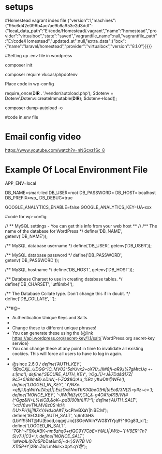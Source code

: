 # setups

#Homestead vagrant index file
{"version":1,"machines":{"95c6d42e096b4ac7ae9b8a953e2d3ddf":{"local_data_path":"E:/code/Homestead/.vagrant","name":"homestead","provider":"virtualbox","state":"saved","vagrantfile_name":null,"vagrantfile_path":"E:/code/Homestead","updated_at":null,"extra_data":{"box":{"name":"laravel/homestead","provider":"virtualbox","version":"8.1.0"}}}}}





#Setting up .env file in wordpress

composer init

composer require  vlucas/phpdotenv


Place code in wp-config

require_once(__DIR__ . '/vendor/autoload.php');
$dotenv = Dotenv\Dotenv::createImmutable(__DIR__);
$dotenv->load();


composer dump-autoload -o

#code in.env file

# Email config video
https://www.youtube.com/watch?v=nNGcvz1Sc_8

# Example Of Local Environment File
APP_ENV=local

DB_NAME=smart-led
DB_USER=root
DB_PASSWORD=
DB_HOST=localhost
DB_PREFIX=wp_
DB_DEBUG=true

GOOGLE_ANALYTICS_ENABLE=false
GOOGLE_ANALYTICS_KEY=UA-xxx


#code for wp-config

// ** MySQL settings - You can get this info from your web host ** //
/** The name of the database for WordPress */
define('DB_NAME', getenv('DB_NAME'));

/** MySQL database username */
define('DB_USER', getenv('DB_USER'));

/** MySQL database password */
define('DB_PASSWORD', getenv('DB_PASSWORD'));

/** MySQL hostname */
define('DB_HOST', getenv('DB_HOST'));

/** Database Charset to use in creating database tables. */
define('DB_CHARSET', 'utf8mb4');

/** The Database Collate type. Don't change this if in doubt. */
define('DB_COLLATE', '');

/**#@+
 * Authentication Unique Keys and Salts.
 *
 * Change these to different unique phrases!
 * You can generate these using the {@link https://api.wordpress.org/secret-key/1.1/salt/ WordPress.org secret-key service}
 * You can change these at any point in time to invalidate all existing cookies. This will force all users to have to log in again.
 *
 * @since 2.6.0
 */
define('AUTH_KEY', 'dBxCXjL_UDGG^1C_MV03^5drUvx2+oX?[/;J)l#8fI-aR9;i%7gMtcUq +-s:|ma');
define('SECURE_AUTH_KEY', 'rOg.[])<J&7Dd&$|7Z[ 9c5+0)88mtB}.nDriN;-(-ZQ$8Q:Au_%Rz y#wD#@WFe');
define('LOGGED_IN_KEY', 'Y}NXe.<qBjiJ)qWoYuZ#;q}|].EszDx5NmTbK0QbeG[HI|[eEo$/3N[2)=y#z~c>');
define('NONCE_KEY', '-JIW|Nj3yi7;GV_&-g4O#?bR1B/Wt#{^Qgz&N+L%eICB,&oK~.pd8]00!th)IF]^');
define('AUTH_SALT', '>tcV6wvTN.MV8z0S:4tH;(}U>PH}ij|III7xY/Hd.IaA#T}x*cPhvBXaY|hlBE:M');
define('SECURE_AUTH_SALT', 'q6nf0iH&(LbYf!!5NT@fU[Eocd,cqgejUio]}SOeWAIh?WG$YIYjq9?^6Og83_xI');
define('LOGGED_IN_SALT', '7Gh^~F9XeABK~*nm5zhq0+rfQC9Y7CbE<Y@L)|JW:b~`[:V9ER^Tn?S)v7:}|C3+');
define('NONCE_SALT', 'u#wbIL{b7aSPb*Dat&*m5|~d<}SW7B V0 XTt5P*+Y]2Rn:Zb/LmNuI<x0pY:qY@');







